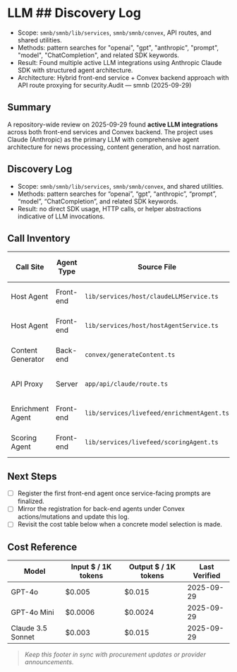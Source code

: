 # LLM ## Discovery Log

- Scope: `smnb/smnb/lib/services`, `smnb/smnb/convex`, API routes, and shared utilities.
- Methods: pattern searches for "openai", "gpt", "anthropic", "prompt", "model", "ChatCompletion", and related SDK keywords.
- Result: Found multiple active LLM integrations using Anthropic Claude SDK with structured agent architecture.
- Architecture: Hybrid front-end service + Convex backend approach with API route proxying for security.Audit — smnb (2025-09-29)

## Summary

A repository-wide review on 2025-09-29 found **active LLM integrations** across both front-end services and Convex backend. The project uses Claude (Anthropic) as the primary LLM with comprehensive agent architecture for news processing, content generation, and host narration.

## Discovery Log

- Scope: `smnb/smnb/lib/services`, `smnb/smnb/convex`, and shared utilities.
- Methods: pattern searches for “openai”, “gpt”, “anthropic”, “prompt”, “model”, “ChatCompletion”, and related SDK keywords.
- Result: no direct SDK usage, HTTP calls, or helper abstractions indicative of LLM invocations.

## Call Inventory

| Call Site | Agent Type | Source File | Invocation Path | Model | Prompt Source | Notes | Est. Cost / Call |
| --- | --- | --- | --- | --- | --- | --- | --- |
| Host Agent | Front-end | `lib/services/host/claudeLLMService.ts` | Service → API Route | Claude 3.5 Haiku | Dynamic prompts | Live streaming narration | $0.002-0.008 |
| Host Agent | Front-end | `lib/services/host/hostAgentService.ts` | Service orchestration | Claude 3.5 Haiku | Template-based | News processing & analysis | $0.001-0.005 |
| Content Generator | Back-end | `convex/generateContent.ts` | Convex Action | Claude 3.5 Haiku | Metric-driven prompts | Reddit post generation | $0.005-0.015 |
| API Proxy | Server | `app/api/claude/route.ts` | HTTP endpoint | Claude 3.5 Haiku | Pass-through | Secure API key handling | Variable |
| Enrichment Agent | Front-end | `lib/services/livefeed/enrichmentAgent.ts` | Rule-based | N/A | Keyword analysis | Non-LLM content analysis | $0.000 |
| Scoring Agent | Front-end | `lib/services/livefeed/scoringAgent.ts` | Rule-based | N/A | Algorithmic scoring | Non-LLM engagement scoring | $0.000 |

## Next Steps

- [ ] Register the first front-end agent once service-facing prompts are finalized.
- [ ] Mirror the registration for back-end agents under Convex actions/mutations and update this log.
- [ ] Revisit the cost table below when a concrete model selection is made.

## Cost Reference

| Model | Input $ / 1K tokens | Output $ / 1K tokens | Last Verified |
| --- | --- | --- | --- |
| GPT-4o | $0.005 | $0.015 | 2025-09-29 |
| GPT-4o Mini | $0.0006 | $0.0024 | 2025-09-29 |
| Claude 3.5 Sonnet | $0.003 | $0.015 | 2025-09-29 |

> _Keep this footer in sync with procurement updates or provider announcements._